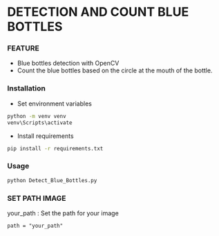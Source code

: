 # DETECTION AND COUNT BLUE BOTTLES

### FEATURE
- Blue bottles detection with OpenCV
- Count the blue bottles based on the circle at the mouth of the bottle.

### Installation
- Set environment variables
```bash
python -m venv venv
venv\Scripts\activate
```
- Install requirements
```bash
pip install -r requirements.txt
```

### Usage
```bash
python Detect_Blue_Bottles.py
```

### SET PATH IMAGE 
your_path : Set the path for your image
```
path = "your_path"
```

